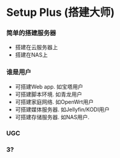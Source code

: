 # Setup Plus (搭建大师)

### 简单的搭建服务器
- 搭建在云服务器上
- 搭建在NAS上

### 谁是用户
- 可搭建Web app. 如宝塔用户
- 可搭建脚本环境. 如青龙用户
- 可搭建家庭网络. 如OpenWrt用户
- 可搭建媒体服务器. 如Jellyfin/KODI用户
- 可搭建存储服务器. 如NAS用户.

### UGC
### 3?

